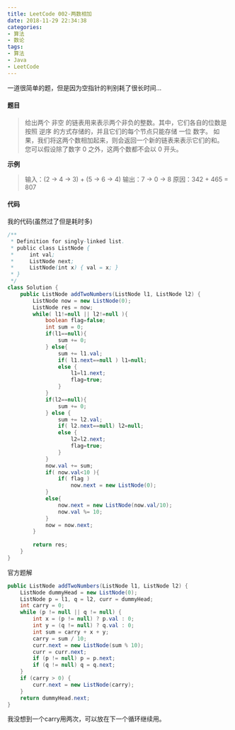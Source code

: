 ```yaml
---
title: LeetCode 002-两数相加
date: 2018-11-29 22:34:38  
categories: 
- 算法
- 数论
tags:  
- 算法
- Java
- LeetCode
---
```

一道很简单的题，但是因为空指针的判别耗了很长时间...
<!-- more -->

#### 题目

> 给出两个 非空 的链表用来表示两个非负的整数。其中，它们各自的位数是按照 逆序 的方式存储的，并且它们的每个节点只能存储 一位 数字。
如果，我们将这两个数相加起来，则会返回一个新的链表来表示它们的和。
您可以假设除了数字 0 之外，这两个数都不会以 0 开头。

**示例**  
> 输入：(2 -> 4 -> 3) + (5 -> 6 -> 4)
输出：7 -> 0 -> 8
原因：342 + 465 = 807  

#### 代码  
我的代码(虽然过了但是耗时多)
```java
/**
 * Definition for singly-linked list.
 * public class ListNode {
 *     int val;
 *     ListNode next;
 *     ListNode(int x) { val = x; }
 * }
 */
class Solution {
    public ListNode addTwoNumbers(ListNode l1, ListNode l2) {
        ListNode now = new ListNode(0);
        ListNode res = now;
        while( l1!=null || l2!=null ){
            boolean flag=false;
            int sum = 0;
            if(l1==null){
                sum += 0;
            } else{
                sum += l1.val;
                if( l1.next==null ) l1=null;
                else {
                    l1=l1.next;   
                    flag=true;
                }
            }
            if(l2==null){
                sum += 0;
            } else {
                sum += l2.val;
                if( l2.next==null) l2=null;
                else {
                    l2=l2.next;
                    flag=true;
                }
            }
            now.val += sum;
            if( now.val<10 ){
                if( flag )
                    now.next = new ListNode(0);
            }
            else{
                now.next = new ListNode(now.val/10);
                now.val %= 10;
            }
            now = now.next;
        }
        
        return res;
    }
}
```
官方题解  
```java
public ListNode addTwoNumbers(ListNode l1, ListNode l2) {
    ListNode dummyHead = new ListNode(0);
    ListNode p = l1, q = l2, curr = dummyHead;
    int carry = 0;
    while (p != null || q != null) {
        int x = (p != null) ? p.val : 0;
        int y = (q != null) ? q.val : 0;
        int sum = carry + x + y;
        carry = sum / 10;
        curr.next = new ListNode(sum % 10);
        curr = curr.next;
        if (p != null) p = p.next;
        if (q != null) q = q.next;
    }
    if (carry > 0) {
        curr.next = new ListNode(carry);
    }
    return dummyHead.next;
}
```

我没想到一个carry用两次，可以放在下一个循环继续用。